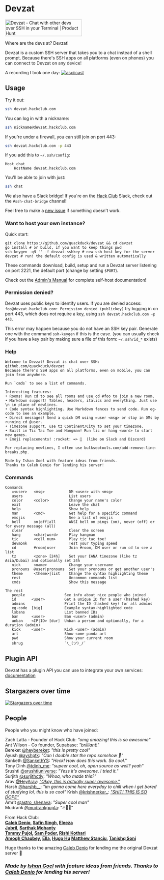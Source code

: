 # Devzat

<a href="https://www.producthunt.com/posts/devzat?utm_source=badge-top-post-badge&utm_medium=badge&utm_souce=badge-devzat" target="_blank"><img src="https://api.producthunt.com/widgets/embed-image/v1/top-post-badge.svg?post_id=298678&theme=light&period=daily" alt="Devzat - Chat with other devs over SSH in your Terminal | Product Hunt" style="width: 250px; height: 54px;" width="250" height="54" /></a>

Where are the devs at? Devzat!

Devzat is a custom SSH server that takes you to a chat instead of a shell prompt. Because there's SSH apps on all platforms (even on phones) you can connect to Devzat on any device!

<!-- <img src="https://user-images.githubusercontent.com/38882631/115499526-a4d70280-a280-11eb-8723-817f54eccf3e.png" height=400px /> -->

A recording I took one day:
[![asciicast](https://asciinema.org/a/477083.svg)](https://asciinema.org/a/477083?speed=3)
## Usage

Try it out:

```sh
ssh devzat.hackclub.com
```

You can log in with a nickname:
```sh
ssh nickname@devzat.hackclub.com
```

If you're under a firewall, you can still join on port 443:
```sh
ssh devzat.hackclub.com -p 443
```

If you add this to `~/.ssh/config`:
```ssh
Host chat
    HostName devzat.hackclub.com
```

You'll be able to join with just:
```sh
ssh chat
```

We also have a Slack bridge! If you're on the [Hack Club](https://hackclub.com) Slack, check out the `#ssh-chat-bridge` channel!

Feel free to make a [new issue](https://github.com/quackduck/devzat/issues) if something doesn't work.

### Want to host your own instance?

Quick start:
```shell
git clone https://github.com/quackduck/devzat && cd devzat
go install # or build, if you want to keep things pwd
ssh-keygen -qN '' -f devzat-sshkey # new ssh host key for the server
devzat # run! the default config is used & written automatically
```
These commands download, build, setup and run a Devzat server listening on port 2221, the default port (change by setting `$PORT`).

Check out the [Admin's Manual](Admin's%20Manual.md) for complete self-host documentation!

### Permission denied?

Devzat uses public keys to identify users. If you are denied access: `foo@devzat.hackclub.com: Permission denied (publickey)` try logging in on port 443, which does not require a key, using `ssh devzat.hackclub.com -p 443`.

This error may happen because you do not have an SSH key pair. Generate one with the command `ssh-keygen` if this is the case. (you can usually check if you have a key pair by making sure a file of this form: `~/.ssh/id_*` exists)

### Help

```text
Welcome to Devzat! Devzat is chat over SSH: github.com/quackduck/devzat
Because there's SSH apps on all platforms, even on mobile, you can join from anywhere.

Run `cmds` to see a list of commands.

Interesting features:
• Rooms! Run cd to see all rooms and use cd #foo to join a new room.
• Markdown support! Tables, headers, italics and everything. Just use \n in place of newlines.
• Code syntax highlighting. Use Markdown fences to send code. Run eg-code to see an example.
• Direct messages! Send a quick DM using =user <msg> or stay in DMs by running cd @user.
• Timezone support, use tz Continent/City to set your timezone.
• Built in Tic Tac Toe and Hangman! Run tic or hang <word> to start new games.
• Emoji replacements! :rocket: => 🚀  (like on Slack and Discord)

For replacing newlines, I often use bulkseotools.com/add-remove-line-breaks.php.

Made by Ishan Goel with feature ideas from friends.
Thanks to Caleb Denio for lending his server!
```
### Commands
```text
Commands
   =<user>   <msg>           DM <user> with <msg>
   users                     List users
   color     <color>         Change your name's color
   exit                      Leave the chat
   help                      Show help
   man       <cmd>           Get help for a specific command
   emojis                    See a list of emojis
   bell      on|off|all      ANSI bell on pings (on), never (off) or for every message (all)
   clear                     Clear the screen
   hang      <char|word>     Play hangman
   tic       <cell num>      Play tic tac toe!
   devmonk                   Test your typing speed
   cd        #room|user      Join #room, DM user or run cd to see a list
   tz        <zone> [24h]    Set your IANA timezone (like tz Asia/Dubai) and optionally set 24h
   nick      <name>          Change your username
   pronouns  @user|pronouns  Set your pronouns or get another user's
   theme     <theme>|list    Change the syntax highlighting theme
   rest                      Uncommon commands list
   cmds                      Show this message
```
```
The rest
   people                  See info about nice people who joined
   id       <user>         Get a unique ID for a user (hashed key)
   admins                  Print the ID (hashed key) for all admins
   eg-code  [big]          Example syntax-highlighted code
   lsbans                  List banned IDs
   ban      <user>         Ban <user> (admin)
   unban    <IP|ID> [dur]  Unban a person and optionally, for a duration (admin)
   kick     <user>         Kick <user> (admin)
   art                     Show some panda art
   pwd                     Show your current room
   shrug                   ¯\_(ツ)_/¯
```

## Plugin API

Devzat has a plugin API you can use to integrate your own services: [documentation](plugin/README.md)


## Stargazers over time

[![Stargazers over time](https://starchart.cc/quackduck/devzat.svg)](https://starchart.cc/quackduck/devzat)


## People

People who you might know who have joined:

Zach Latta - Founder of Hack Club: _"omg amazing! this is so awesome"_  
Ant Wilson - Co founder, Supabase: [_"brilliant!"_](https://twitter.com/AntWilson/status/1396444302721445889)  
Bereket [@heybereket](https://twitter.com/heybereket): _"this is pretty cool"_  
Ayush [@ayshptk](https://twitter.com/ayshptk): _"Can I double star the repo somehow :pleading_face:"_  
Sanketh [@SankethYS](https://twitter.com/SankethYS): _"Heck! How does this work. So cool."_  
Tony Dinh [@tdinh_me](https://twitter.com/tdinh_me): _"supeer cool, oh, open source as well? yeah"_  
Srushti [@srushtiuniverse](https://twitter.com/srushtiuniverse): _"Yess it's awesome. I tried it."_  
Surjith [@surjithctly](https://twitter.com/surjithctly): _"Whoa, who made this?"_  
Arav [@HeyArav](https://twitter.com/HeyArav): [_"Okay, this is actually super awesome."_](https://twitter.com/tregsthedev/status/1384180393893498880)  
Harsh [@harshb__](https://twitter.com/harshb__): _"im gonna come here everyday to chill when i get bored of studying lol, this is so cool"_
Krish [@krishnerkar_](https://twitter.com/krishnerkar_):  [_"SHIT! THIS IS SO DOPE"_](https://twitter.com/krishnerkar_/status/1384173042616573960)  
Amrit [@astro_shenava](https://twitter.com/astro_shenava): _"Super cool man"_  
Mudrank [@mudrankgupta](https://twitter.com/mudrankgupta): "🔥🚀🚀"

From Hack Club:  
**[Caleb Denio](https://calebden.io), [Safin Singh](https://safin.dev), [Eleeza](https://github.com/E-Lee-Za)   
[Jubril](https://github.com/s1ntaxe770r), [Sarthak Mohanty](https://sarthakmohanty.me)    
[Tommy Pujol](https://itstommy.xyz/), [Sam Poder](http://sampoder.com), [Rishi Kothari](http://rishi.cx)    
[Amogh Chaubey](https://amogh.sh), [Ella](https://ella.cx/), [Hugo Hu](https://github.com/Hugoyhu)
[Matthew Stanciu](https://matthewstanciu.me/), [Tanishq Soni](https://tanishqsoni.me)**

Huge thanks to the amazing [Caleb Denio](https://github.com/cjdenio) for lending me the original Devzat server 💖

### *Made by [Ishan Goel](https://twitter.com/usrbinishan/) with feature ideas from friends. Thanks to [Caleb Denio](https://twitter.com/CalebDenio) for lending his server!*
